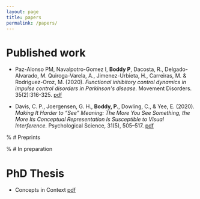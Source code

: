 ```yaml
---
layout: page
title: papers
permalink: /papers/
---
```


# Published work
* Paz-Alonso PM, Navalpotro-Gomez I, **Boddy P**, Dacosta, R., Delgado-Alvarado, M. Quiroga-Varela, A., Jimenez-Urbieta, H., Carreiras, M. & Rodriguez-Oroz, M. (2020). *Functional inhibitory control dynamics in impulse control disorders in Parkinson's disease.* Movement Disorders. 35(2):316-325. [pdf](./davisetal2020_psychsci.pdf)

* Davis, C. P., Joergensen, G. H., **Boddy, P.**, Dowling, C., & Yee, E. (2020). *Making It Harder to “See” Meaning: The More You See Something, the More Its Conceptual Representation Is Susceptible to Visual Interference.* Psychological Science, 31(5), 505–517. [pdf](./MovDisorders.pdf)

% # Preprints

% # In preparation

# PhD Thesis
* Concepts in Context [pdf](./PeterBoddy_PhDThesis_2020.pdf)
